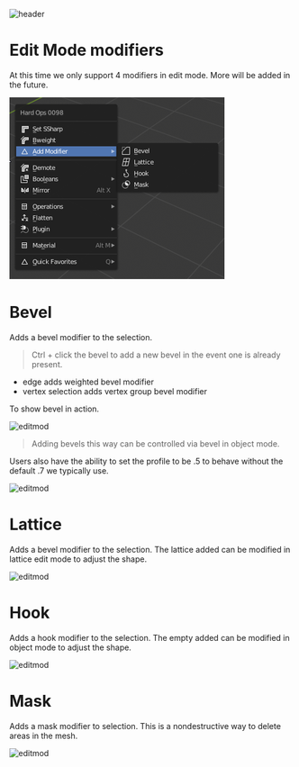 ![header](img/banner.gif)

# Edit Mode modifiers

At this time we only support 4 modifiers in edit mode. More will be added in the future.

![editmod](img/editmod/e1.png)

# Bevel

Adds a bevel modifier to the selection.

> Ctrl + click the bevel to add a new bevel in the event one is already present.

- edge adds weighted bevel modifier
- vertex selection adds vertex group bevel modifier

To show bevel in action.

![editmod](img/editmod/e2.gif)

> Adding bevels this way can be controlled via bevel in object mode.

Users also have the ability to set the profile to be .5 to behave without the default .7 we typically use.

![editmod](img/editmod/e3.gif)

# Lattice

Adds a bevel modifier to the selection. The lattice added can be modified in lattice edit mode to adjust the shape.

![editmod](img/editmod/e4.gif)

# Hook

Adds a hook modifier to the selection. The empty added can be modified in object mode to adjust the shape.

![editmod](img/editmod/e5.gif)

# Mask

Adds a mask modifier to selection. This is a nondestructive way to delete areas in the mesh.

![editmod](img/editmod/e6.gif)
